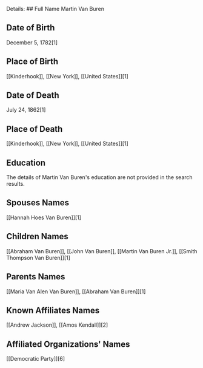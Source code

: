 Details: ## Full Name
Martin Van Buren

## Date of Birth
December 5, 1782[1]

## Place of Birth
[[Kinderhook]], [[New York]], [[United States]][1]

## Date of Death
July 24, 1862[1]

## Place of Death
[[Kinderhook]], [[New York]], [[United States]][1]

## Education
The details of Martin Van Buren's education are not provided in the search results.

## Spouses Names
[[Hannah Hoes Van Buren]][1]

## Children Names
[[Abraham Van Buren]], [[John Van Buren]], [[Martin Van Buren Jr.]], [[Smith Thompson Van Buren]][1]

## Parents Names
[[Maria Van Alen Van Buren]], [[Abraham Van Buren]][1]

## Known Affiliates Names
[[Andrew Jackson]], [[Amos Kendall]][2]

## Affiliated Organizations' Names
[[Democratic Party]][6]

